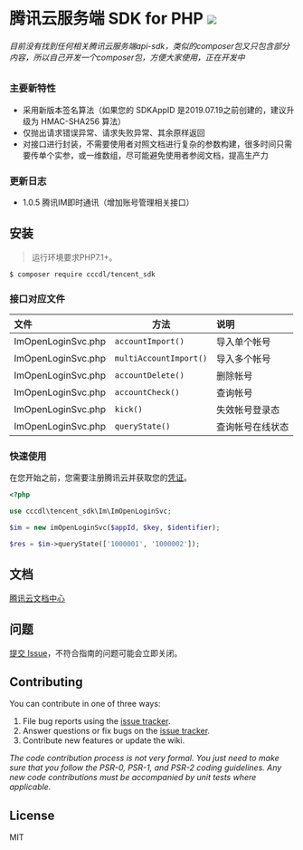 # 腾讯云服务端 SDK for PHP  ![](https://imgcache.qq.com/open_proj/proj_qcloud_v2/gateway/portal/css/img/nav/logo-bg-color.svg)
###### 目前没有找到任何相关腾讯云服务端api-sdk，类似的composer包又只包含部分内容，所以自己开发一个composer包，方便大家使用，正在开发中

### 主要新特性

* 采用新版本签名算法（如果您的 SDKAppID 是2019.07.19之前创建的，建议升级为 HMAC-SHA256 算法）
* 仅抛出请求错误异常、请求失败异常、其余原样返回
* 对接口进行封装，不需要使用者对照文档进行复杂的参数构建，很多时间只需要传单个实参，或一维数组，尽可能避免使用者参阅文档，提高生产力


### 更新日志
- 1.0.5 腾讯IM即时通讯（增加账号管理相关接口）

## 安装
> 运行环境要求PHP7.1+。
```shell
$ composer require cccdl/tencent_sdk
```

### 接口对应文件

| 文件                       | 方法                 |  说明    |
| :-----------------------  | --------------         |  :----    |
| ImOpenLoginSvc.php        | `accountImport()`       | 导入单个帐号 |
| ImOpenLoginSvc.php        | `multiAccountImport()`  | 导入多个帐号 |
| ImOpenLoginSvc.php        | `accountDelete()`      | 删除帐号    |
| ImOpenLoginSvc.php        | `accountCheck()`       | 查询帐号    |
| ImOpenLoginSvc.php        | `kick()`               | 失效帐号登录态 |
| ImOpenLoginSvc.php        | `queryState()`         | 查询帐号在线状态 |

### 快速使用
在您开始之前，您需要注册腾讯云并获取您的[凭证](https://console.cloud.tencent.com)。


```php
<?php

use cccdl\tencent_sdk\Im\ImOpenLoginSvc;

$im = new imOpenLoginSvc($appId, $key, $identifier);

$res = $im->queryState(['1000001', '1000002']);
```

## 文档

[腾讯云文档中心](https://cloud.tencent.com/document/product)

## 问题
[提交 Issue](https://github.com/cccdl/tencent_sdk/issues)，不符合指南的问题可能会立即关闭。


## Contributing

You can contribute in one of three ways:

1. File bug reports using the [issue tracker](https://github.com/cccdl/tencent_sdk/issues).
2. Answer questions or fix bugs on the [issue tracker](https://github.com/cccdl/tencent_sdk/issues).
3. Contribute new features or update the wiki.

_The code contribution process is not very formal. You just need to make sure that you follow the PSR-0, PSR-1, and PSR-2 coding guidelines. Any new code contributions must be accompanied by unit tests where applicable._

## License

MIT